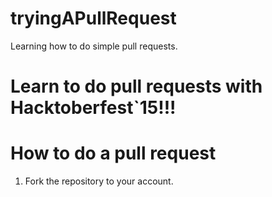 # tryingAPullRequest
Learning how to do simple pull requests.

# Learn to do pull requests with Hacktoberfest`15!!!

# How to do a pull request

1) Fork the repository to your account.
